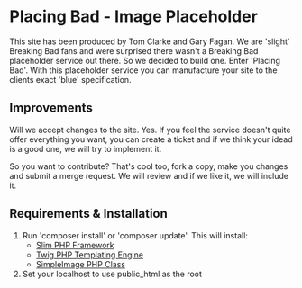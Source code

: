 Placing Bad - Image Placeholder
===============================

This site has been produced by Tom Clarke and Gary Fagan. We are 'slight' Breaking Bad fans and were surprised there wasn't a Breaking Bad placeholder service out there. So we decided to build one.
Enter 'Placing Bad'. With this placeholder service you can manufacture your site to the clients exact 'blue' specification.

Improvements
------------

Will we accept changes to the site. Yes. If you feel the service doesn't quite offer everything you want, you can create a ticket and if we think your idead is a good one, we will try to implement it.

So you want to contribute? That's cool too, fork a copy, make you changes and submit a merge request. We will review and if we like it, we will include it.


Requirements & Installation
---------------------------

1. Run 'composer install' or 'composer update'. This will install:
    - <a href="http://www.slimframework.com/" target="_blank">Slim PHP Framework</a>
    - <a href="http://twig.sensiolabs.org/" target="_blank">Twig PHP Templating Engine</a>
    - <a href="https://github.com/claviska/SimpleImage" target="_blank">SimpleImage PHP Class</a>
2. Set your localhost to use public_html as the root
